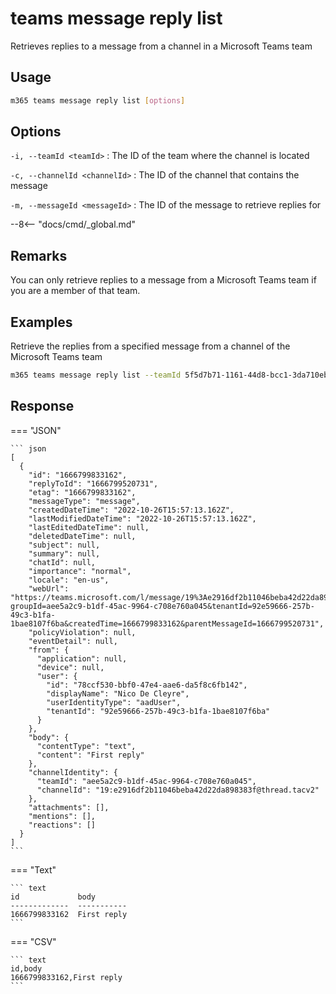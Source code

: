 # teams message reply list

Retrieves replies to a message from a channel in a Microsoft Teams team

## Usage

```sh
m365 teams message reply list [options]
```

## Options

`-i, --teamId <teamId>`
: The ID of the team where the channel is located

`-c, --channelId <channelId>`
: The ID of the channel that contains the message

`-m, --messageId <messageId>`
: The ID of the message to retrieve replies for

--8<-- "docs/cmd/_global.md"

## Remarks

You can only retrieve replies to a message from a Microsoft Teams team if you are a member of that team.

## Examples

Retrieve the replies from a specified message from a channel of the Microsoft Teams team

```sh
m365 teams message reply list --teamId 5f5d7b71-1161-44d8-bcc1-3da710eb4171 --channelId 19:88f7e66a8dfe42be92db19505ae912a8@thread.skype --messageId 1540747442203
```

## Response

=== "JSON"

    ``` json
    [
      {
        "id": "1666799833162",
        "replyToId": "1666799520731",
        "etag": "1666799833162",
        "messageType": "message",
        "createdDateTime": "2022-10-26T15:57:13.162Z",
        "lastModifiedDateTime": "2022-10-26T15:57:13.162Z",
        "lastEditedDateTime": null,
        "deletedDateTime": null,
        "subject": null,
        "summary": null,
        "chatId": null,
        "importance": "normal",
        "locale": "en-us",
        "webUrl": "https://teams.microsoft.com/l/message/19%3Ae2916df2b11046beba42d22da898383f%40thread.tacv2/1666799833162?groupId=aee5a2c9-b1df-45ac-9964-c708e760a045&tenantId=92e59666-257b-49c3-b1fa-1bae8107f6ba&createdTime=1666799833162&parentMessageId=1666799520731",
        "policyViolation": null,
        "eventDetail": null,
        "from": {
          "application": null,
          "device": null,
          "user": {
            "id": "78ccf530-bbf0-47e4-aae6-da5f8c6fb142",
            "displayName": "Nico De Cleyre",
            "userIdentityType": "aadUser",
            "tenantId": "92e59666-257b-49c3-b1fa-1bae8107f6ba"
          }
        },
        "body": {
          "contentType": "text",
          "content": "First reply"
        },
        "channelIdentity": {
          "teamId": "aee5a2c9-b1df-45ac-9964-c708e760a045",
          "channelId": "19:e2916df2b11046beba42d22da898383f@thread.tacv2"
        },
        "attachments": [],
        "mentions": [],
        "reactions": []
      }
    ]
    ```

=== "Text"

    ``` text
    id             body
    -------------  -----------
    1666799833162  First reply
    ```

=== "CSV"

    ``` text
    id,body
    1666799833162,First reply
    ```
